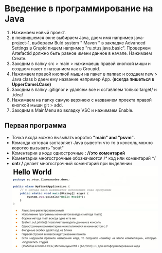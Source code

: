 # Введение в программирование на Java

1. Нажимаем новый проект.
2. в появившемся окне выбираем Java, даем имя например java-project-1, выбераем Buld system " Maven " в закладке Advanced Settings в Grupid пишем например "ru.otus.java.basic". Проверяем Artefactid должно быть равное имени данное в начале. Нажимаем Create.
3. Заходим в папку src > main > нажимаешь правой кнопкой миши и создаем пакет с названием как в Groupid.
4. Нажимаем правой кнопкой мыши на пакет в папках и создаем new > Java class b даем ему название например App. **(всегда пишеться в UpperCameLCase)**
5. Заходим в папку .gitignor и удаляем все и оставляем только target/ и   .idea/
6. Нажимаем на папку самую верхнюю с названием проекта правой кнопкой мыши git > add.
7. Заходим в MainMenu во вкладку VSC и нажимаем Enable.


## Первая программа
- Точка входа можно вызывать коротко **"main" and "psvm"**.   
- Команда которая заставляет Java вывести что то в консоль,можно коротко вызывать "sout"
- Коментарии в коде однострочные : **//это коментарий**
- Коментарии многострочные обозначаются /* код или коментарий */
- **cntr /** делает многострочный коментарий при выделении
![](https://github.com/Extertom/Notebook_my/blob/d8340b43c8f479f1e2e7c58cf6b15e01c55d4d65/images/Hello_World.png )

